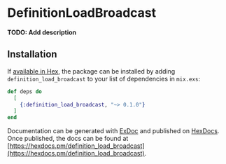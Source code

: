 # DefinitionLoadBroadcast

**TODO: Add description**

## Installation

If [available in Hex](https://hex.pm/docs/publish), the package can be installed
by adding `definition_load_broadcast` to your list of dependencies in `mix.exs`:

```elixir
def deps do
  [
    {:definition_load_broadcast, "~> 0.1.0"}
  ]
end
```

Documentation can be generated with [ExDoc](https://github.com/elixir-lang/ex_doc)
and published on [HexDocs](https://hexdocs.pm). Once published, the docs can
be found at [https://hexdocs.pm/definition_load_broadcast](https://hexdocs.pm/definition_load_broadcast).

